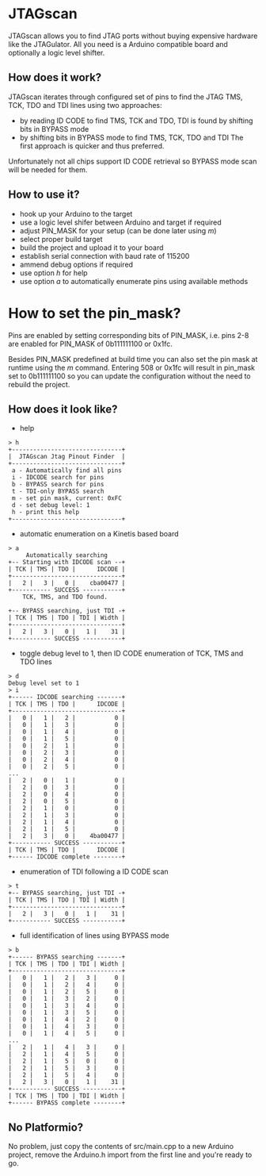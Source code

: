 # JTAGscan

JTAGscan allows you to find JTAG ports without buying expensive hardware like the JTAGulator.
All you need is a Arduino compatible board and optionally a logic level shifter.

## How does it work?

JTAGscan iterates through configured set of pins to find the JTAG TMS, TCK, TDO and TDI lines
using two approaches:
- by reading ID CODE to find TMS, TCK and TDO, TDI is found by shifting bits in BYPASS mode
- by shifting bits in BYPASS mode to find TMS, TCK, TDO and TDI
The first approach is quicker and thus preferred.

Unfortunately not all chips support ID CODE retrieval so BYPASS mode scan will be needed for them.

## How to use it?

- hook up your Arduino to the target
- use a logic level shifer between Arduino and target if required
- adjust PIN_MASK for your setup (can be done later using _m_)
- select proper build target
- build the project and upload it to your board
- establish serial connection with baud rate of 115200
- ammend debug options if required
- use option _h_ for help
- use option _a_ to automatically enumerate pins using available methods

# How to set the pin_mask?

Pins are enabled by setting corresponding bits of PIN_MASK, i.e. pins 2-8 are enabled for PIN_MASK of 0b111111100 or 0x1fc.

Besides PIN_MASK predefined at build time you can also set the pin mask at runtime using the
_m_ command. Entering 508 or 0x1fc will result in pin_mask set to 0b111111100 so you can update the configuration
without the need to rebuild the project.

## How does it look like?

- help
```
> h
+-------------------------------+
|  JTAGscan Jtag Pinout Finder  |
+-------------------------------+
 a - Automatically find all pins
 i - IDCODE search for pins
 b - BYPASS search for pins
 t - TDI-only BYPASS search
 m - set pin mask, current: 0xFC
 d - set debug level: 1
 h - print this help
+-------------------------------+
```
- automatic enumeration on a Kinetis based board
```
> a
     Automatically searching
+-- Starting with IDCODE scan --+
| TCK | TMS | TDO |      IDCODE |
+-------------------------------+
|   2 |   3 |   0 |    cba00477 |
+----------- SUCCESS -----------+
    TCK, TMS, and TDO found.

+-- BYPASS searching, just TDI -+
| TCK | TMS | TDO | TDI | Width |
+-------------------------------+
|   2 |   3 |   0 |   1 |    31 |
+----------- SUCCESS -----------+
```

- toggle debug level to 1, then ID CODE enumeration of TCK, TMS and TDO lines
```
> d
Debug level set to 1
> i
+------ IDCODE searching -------+
| TCK | TMS | TDO |      IDCODE |
+-------------------------------+
|   0 |   1 |   2 |           0 |
|   0 |   1 |   3 |           0 |
|   0 |   1 |   4 |           0 |
|   0 |   1 |   5 |           0 |
|   0 |   2 |   1 |           0 |
|   0 |   2 |   3 |           0 |
|   0 |   2 |   4 |           0 |
|   0 |   2 |   5 |           0 |
...
|   2 |   0 |   1 |           0 |
|   2 |   0 |   3 |           0 |
|   2 |   0 |   4 |           0 |
|   2 |   0 |   5 |           0 |
|   2 |   1 |   0 |           0 |
|   2 |   1 |   3 |           0 |
|   2 |   1 |   4 |           0 |
|   2 |   1 |   5 |           0 |
|   2 |   3 |   0 |    4ba00477 |
+----------- SUCCESS -----------+
| TCK | TMS | TDO |      IDCODE |
+------ IDCODE complete --------+
```

- enumeration of TDI following a ID CODE scan
```
> t
+-- BYPASS searching, just TDI -+
| TCK | TMS | TDO | TDI | Width |
+-------------------------------+
|   2 |   3 |   0 |   1 |    31 |
+----------- SUCCESS -----------+
```

- full identification of lines using BYPASS mode
```
> b
+------ BYPASS searching -------+
| TCK | TMS | TDO | TDI | Width |
+-------------------------------+
|   0 |   1 |   2 |   3 |     0 |
|   0 |   1 |   2 |   4 |     0 |
|   0 |   1 |   2 |   5 |     0 |
|   0 |   1 |   3 |   2 |     0 |
|   0 |   1 |   3 |   4 |     0 |
|   0 |   1 |   3 |   5 |     0 |
|   0 |   1 |   4 |   2 |     0 |
|   0 |   1 |   4 |   3 |     0 |
|   0 |   1 |   4 |   5 |     0 |
...
|   2 |   1 |   4 |   3 |     0 |
|   2 |   1 |   4 |   5 |     0 |
|   2 |   1 |   5 |   0 |     0 |
|   2 |   1 |   5 |   3 |     0 |
|   2 |   1 |   5 |   4 |     0 |
|   2 |   3 |   0 |   1 |    31 |
+----------- SUCCESS -----------+
| TCK | TMS | TDO | TDI | Width |
+------ BYPASS complete --------+
```

## No Platformio?

No problem, just copy the contents of src/main.cpp to a new Arduino project, remove the Arduino.h import from the first line and you're ready to go.
